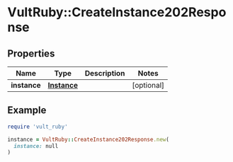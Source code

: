# VultRuby::CreateInstance202Response

## Properties

| Name | Type | Description | Notes |
| ---- | ---- | ----------- | ----- |
| **instance** | [**Instance**](Instance.md) |  | [optional] |

## Example

```ruby
require 'vult_ruby'

instance = VultRuby::CreateInstance202Response.new(
  instance: null
)
```

